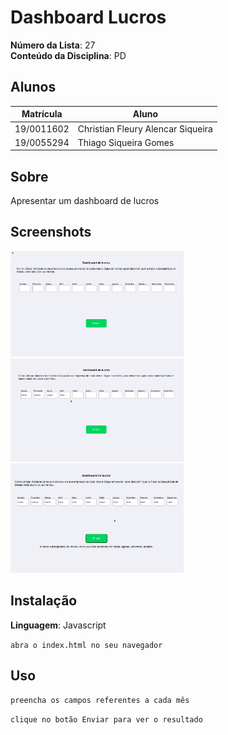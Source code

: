 # Dashboard Lucros

**Número da Lista**: 27<br>
**Conteúdo da Disciplina**: PD<br>

## Alunos
|Matrícula | Aluno |
| -- | -- |
| 19/0011602  |  Christian Fleury Alencar Siqueira  |
| 19/0055294  |  Thiago Siqueira Gomes |

## Sobre 
Apresentar um dashboard de lucros

## Screenshots
<img width="55%" src="./images/image1.png" alt="NetRecipes Image"/>
<img width="55%" src="./images/image2.png" alt="NetRecipes Image"/>
<img width="55%" src="./images/image3.png" alt="NetRecipes Image"/>


## Instalação 
**Linguagem**: Javascript<br>

```abra o index.html no seu navegador```






## Uso 

```preencha os campos referentes a cada mês```

```clique no botão Enviar para ver o resultado```




